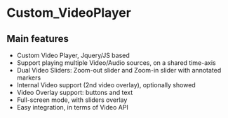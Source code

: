 # Custom_VideoPlayer

## Main features    
- Custom Video Player, Jquery/JS based    
- Support playing multiple Video/Audio sources, on a shared time-axis    
- Dual Video Sliders:  Zoom-out slider and Zoom-in slider with annotated markers    
- Internal Video support (2nd video overlay), optionally showed    
- Video Overlay support: buttons and text     
- Full-screen mode, with sliders overlay   
- Easy integration, in terms of Video API  
